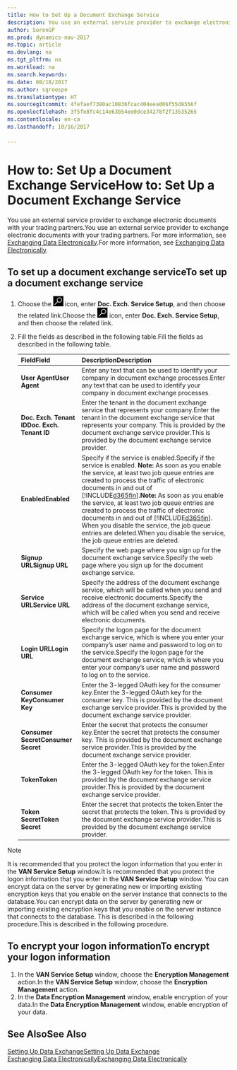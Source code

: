 ```yaml
---
title: How to Set Up a Document Exchange Service
description: You use an external service provider to exchange electronic documents with your trading partners.
author: SorenGP
ms.prod: dynamics-nav-2017
ms.topic: article
ms.devlang: na
ms.tgt_pltfrm: na
ms.workload: na
ms.search.keywords: 
ms.date: 08/18/2017
ms.author: sgroespe
ms.translationtype: HT
ms.sourcegitcommit: 4fefaef7380ac10836fcac404eea006f55d8556f
ms.openlocfilehash: 3f5fe8fc4c14e63b54ee0dce34278f2f13535265
ms.contentlocale: en-ca
ms.lasthandoff: 10/16/2017

---
```

# <a name="how-to-set-up-a-document-exchange-service"></a><span data-ttu-id="dfcab-103">How to: Set Up a Document Exchange Service</span><span class="sxs-lookup"><span data-stu-id="dfcab-103">How to: Set Up a Document Exchange Service</span></span>
<span data-ttu-id="dfcab-104">You use an external service provider to exchange electronic documents with your trading partners.</span><span class="sxs-lookup"><span data-stu-id="dfcab-104">You use an external service provider to exchange electronic documents with your trading partners.</span></span> <span data-ttu-id="dfcab-105">For more information, see [Exchanging Data Electronically](across-data-exchange.md).</span><span class="sxs-lookup"><span data-stu-id="dfcab-105">For more information, see [Exchanging Data Electronically](across-data-exchange.md).</span></span>  

## <a name="to-set-up-a-document-exchange-service"></a><span data-ttu-id="dfcab-106">To set up a document exchange service</span><span class="sxs-lookup"><span data-stu-id="dfcab-106">To set up a document exchange service</span></span>  
1. <span data-ttu-id="dfcab-107">Choose the ![Search for Page or Report](media/ui-search/search_small.png "Search for Page or Report icon") icon, enter **Doc. Exch. Service Setup**, and then choose the related link.</span><span class="sxs-lookup"><span data-stu-id="dfcab-107">Choose the ![Search for Page or Report](media/ui-search/search_small.png "Search for Page or Report icon") icon, enter **Doc. Exch. Service Setup**, and then choose the related link.</span></span>  
2. <span data-ttu-id="dfcab-108">Fill the fields as described in the following table.</span><span class="sxs-lookup"><span data-stu-id="dfcab-108">Fill the fields as described in the following table.</span></span>  

    |<span data-ttu-id="dfcab-109">Field</span><span class="sxs-lookup"><span data-stu-id="dfcab-109">Field</span></span>|<span data-ttu-id="dfcab-110">Description</span><span class="sxs-lookup"><span data-stu-id="dfcab-110">Description</span></span>|  
    |---------------------------------|---------------------------------------|  
    |<span data-ttu-id="dfcab-111">**User Agent**</span><span class="sxs-lookup"><span data-stu-id="dfcab-111">**User Agent**</span></span>|<span data-ttu-id="dfcab-112">Enter any text that can be used to identify your company in document exchange processes.</span><span class="sxs-lookup"><span data-stu-id="dfcab-112">Enter any text that can be used to identify your company in document exchange processes.</span></span>|  
    |<span data-ttu-id="dfcab-113">**Doc. Exch. Tenant ID**</span><span class="sxs-lookup"><span data-stu-id="dfcab-113">**Doc. Exch. Tenant ID**</span></span>|<span data-ttu-id="dfcab-114">Enter the tenant in the document exchange service that represents your company.</span><span class="sxs-lookup"><span data-stu-id="dfcab-114">Enter the tenant in the document exchange service that represents your company.</span></span> <span data-ttu-id="dfcab-115">This is provided by the document exchange service provider.</span><span class="sxs-lookup"><span data-stu-id="dfcab-115">This is provided by the document exchange service provider.</span></span>|  
    |<span data-ttu-id="dfcab-116">**Enabled**</span><span class="sxs-lookup"><span data-stu-id="dfcab-116">**Enabled**</span></span>|<span data-ttu-id="dfcab-117">Specify if the service is enabled.</span><span class="sxs-lookup"><span data-stu-id="dfcab-117">Specify if the service is enabled.</span></span> <span data-ttu-id="dfcab-118">**Note:**  As soon as you enable the service, at least two job queue entries are created to process the traffic of electronic documents in and out of [!INCLUDE[d365fin](includes/d365fin_md.md)].</span><span class="sxs-lookup"><span data-stu-id="dfcab-118">**Note:**  As soon as you enable the service, at least two job queue entries are created to process the traffic of electronic documents in and out of [!INCLUDE[d365fin](includes/d365fin_md.md)].</span></span> <span data-ttu-id="dfcab-119">When you disable the service, the job queue entries are deleted.</span><span class="sxs-lookup"><span data-stu-id="dfcab-119">When you disable the service, the job queue entries are deleted.</span></span>|  
    |<span data-ttu-id="dfcab-120">**Signup URL**</span><span class="sxs-lookup"><span data-stu-id="dfcab-120">**Signup URL**</span></span>|<span data-ttu-id="dfcab-121">Specify the web page where you sign up for the document exchange service.</span><span class="sxs-lookup"><span data-stu-id="dfcab-121">Specify the web page where you sign up for the document exchange service.</span></span>|  
    |<span data-ttu-id="dfcab-122">**Service URL**</span><span class="sxs-lookup"><span data-stu-id="dfcab-122">**Service URL**</span></span>|<span data-ttu-id="dfcab-123">Specify the address of the document exchange service, which will be called when you send and receive electronic documents.</span><span class="sxs-lookup"><span data-stu-id="dfcab-123">Specify the address of the document exchange service, which will be called when you send and receive electronic documents.</span></span>|  
    |<span data-ttu-id="dfcab-124">**Login URL**</span><span class="sxs-lookup"><span data-stu-id="dfcab-124">**Login URL**</span></span>|<span data-ttu-id="dfcab-125">Specify the logon page for the document exchange service, which is where you enter your company’s user name and password to log on to the service.</span><span class="sxs-lookup"><span data-stu-id="dfcab-125">Specify the logon page for the document exchange service, which is where you enter your company’s user name and password to log on to the service.</span></span>|  
    |<span data-ttu-id="dfcab-126">**Consumer Key**</span><span class="sxs-lookup"><span data-stu-id="dfcab-126">**Consumer Key**</span></span>|<span data-ttu-id="dfcab-127">Enter the 3-legged OAuth key for the consumer key.</span><span class="sxs-lookup"><span data-stu-id="dfcab-127">Enter the 3-legged OAuth key for the consumer key.</span></span> <span data-ttu-id="dfcab-128">This is provided by the document exchange service provider.</span><span class="sxs-lookup"><span data-stu-id="dfcab-128">This is provided by the document exchange service provider.</span></span>|  
    |<span data-ttu-id="dfcab-129">**Consumer Secret**</span><span class="sxs-lookup"><span data-stu-id="dfcab-129">**Consumer Secret**</span></span>|<span data-ttu-id="dfcab-130">Enter the secret that protects the consumer key.</span><span class="sxs-lookup"><span data-stu-id="dfcab-130">Enter the secret that protects the consumer key.</span></span> <span data-ttu-id="dfcab-131">This is provided by the document exchange service provider.</span><span class="sxs-lookup"><span data-stu-id="dfcab-131">This is provided by the document exchange service provider.</span></span>|  
    |<span data-ttu-id="dfcab-132">**Token**</span><span class="sxs-lookup"><span data-stu-id="dfcab-132">**Token**</span></span>|<span data-ttu-id="dfcab-133">Enter the 3-legged OAuth key for the token.</span><span class="sxs-lookup"><span data-stu-id="dfcab-133">Enter the 3-legged OAuth key for the token.</span></span> <span data-ttu-id="dfcab-134">This is provided by the document exchange service provider.</span><span class="sxs-lookup"><span data-stu-id="dfcab-134">This is provided by the document exchange service provider.</span></span>|  
    |<span data-ttu-id="dfcab-135">**Token Secret**</span><span class="sxs-lookup"><span data-stu-id="dfcab-135">**Token Secret**</span></span>|<span data-ttu-id="dfcab-136">Enter the secret that protects the token.</span><span class="sxs-lookup"><span data-stu-id="dfcab-136">Enter the secret that protects the token.</span></span> <span data-ttu-id="dfcab-137">This is provided by the document exchange service provider.</span><span class="sxs-lookup"><span data-stu-id="dfcab-137">This is provided by the document exchange service provider.</span></span>|  

> [!NOTE]  
>  <span data-ttu-id="dfcab-138">It is recommended that you protect the logon information that you enter in the **VAN Service Setup** window.</span><span class="sxs-lookup"><span data-stu-id="dfcab-138">It is recommended that you protect the logon information that you enter in the **VAN Service Setup** window.</span></span> <span data-ttu-id="dfcab-139">You can encrypt data on the server by generating new or importing existing encryption keys that you enable on the server instance that connects to the database.</span><span class="sxs-lookup"><span data-stu-id="dfcab-139">You can encrypt data on the server by generating new or importing existing encryption keys that you enable on the server instance that connects to the database.</span></span> <span data-ttu-id="dfcab-140">This is described in the following procedure.</span><span class="sxs-lookup"><span data-stu-id="dfcab-140">This is described in the following procedure.</span></span>  

## <a name="to-encrypt-your-logon-information"></a><span data-ttu-id="dfcab-141">To encrypt your logon information</span><span class="sxs-lookup"><span data-stu-id="dfcab-141">To encrypt your logon information</span></span>  
1. <span data-ttu-id="dfcab-142">In the **VAN Service Setup** window, choose the **Encryption Management** action.</span><span class="sxs-lookup"><span data-stu-id="dfcab-142">In the **VAN Service Setup** window, choose the **Encryption Management** action.</span></span>  
2. <span data-ttu-id="dfcab-143">In the **Data Encryption Management** window, enable encryption of your data.</span><span class="sxs-lookup"><span data-stu-id="dfcab-143">In the **Data Encryption Management** window, enable encryption of your data.</span></span> <!--For more information, see [Manage Data Encryption](../manage-data-encryption.md).-->  

## <a name="see-also"></a><span data-ttu-id="dfcab-144">See Also</span><span class="sxs-lookup"><span data-stu-id="dfcab-144">See Also</span></span>  
[<span data-ttu-id="dfcab-145">Setting Up Data Exchange</span><span class="sxs-lookup"><span data-stu-id="dfcab-145">Setting Up Data Exchange</span></span>](across-set-up-data-exchange.md)  
[<span data-ttu-id="dfcab-146">Exchanging Data Electronically</span><span class="sxs-lookup"><span data-stu-id="dfcab-146">Exchanging Data Electronically</span></span>](across-data-exchange.md)


